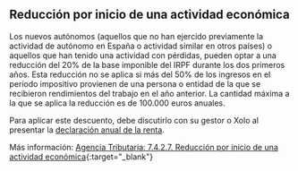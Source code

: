 ## Reducción por inicio de una actividad económica

Los nuevos autónomos (aquellos que no han ejercido previamente la actividad de autónomo en España o actividad similar en otros países) o aquellos que han tenido una actividad con pérdidas, pueden optar a una reducción del 20% de la base imponible del IRPF durante los dos primeros años. Esta reducción no se aplica si más del 50% de los ingresos en el período impositivo provienen de una persona o entidad de la que se recibieron rendimientos del trabajo en el año anterior. La cantidad máxima a la que se aplica la reducción es de 100.000 euros anuales.

Para aplicar este descuento, debe discutirlo con su gestor o Xolo al presentar la [declaración anual de la renta](#declaración-anual-renta).

Más información: [Agencia Tributaria: 7.4.2.7. Reducción por inicio de una actividad económica](https://sede.agenciatributaria.gob.es/Sede/ayuda/manuales-videos-folletos/manuales-ayuda-presentacion/irpf-2022/7-cumplimentacion-irpf/7_4-rendimientos-actividades-economicas/7_4_2-regimen-estimacion-directa/7_4_2_7-reduccion-inicio-actividad-economica.html){:target="_blank"} 
